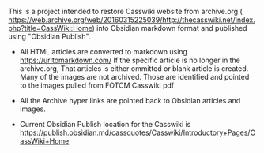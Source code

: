 This is a project intended to restore Casswiki website from archive.org ( https://web.archive.org/web/20160315225039/http://thecasswiki.net/index.php?title=CassWiki:Home) into  Obsidian markdown format and published using "Obsidian Publish".
- All HTML articles are converted to markdown using https://urltomarkdown.com/
    If the specific article is no longer in the archive.org, That articles is either ommitted or blank article is created.
  Many of the images are not archived. Those are identified and pointed to the images pulled from FOTCM Casswiki pdf
- All the  Archive hyper links are pointed back to Obsidian articles and images.

- Current Obsidian Publish location for the Casswiki is https://publish.obsidian.md/cassquotes/Casswiki/Introductory+Pages/CassWiki+Home

